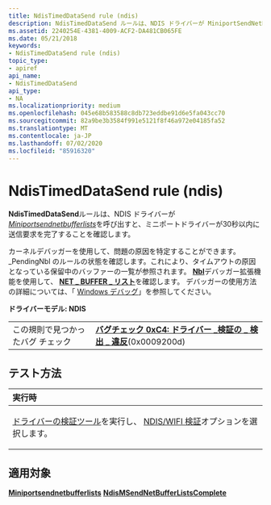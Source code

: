 ```yaml
---
title: NdisTimedDataSend rule (ndis)
description: NdisTimedDataSend ルールは、NDIS ドライバーが MiniportSendNetBufferLists を呼び出すと、ミニポートドライバーが30秒以内に送信要求を完了することを確認します。
ms.assetid: 2240254E-4381-4009-ACF2-DA481CB065FE
ms.date: 05/21/2018
keywords:
- NdisTimedDataSend rule (ndis)
topic_type:
- apiref
api_name:
- NdisTimedDataSend
api_type:
- NA
ms.localizationpriority: medium
ms.openlocfilehash: 045e68b583588c8db723eddbe91d6e5fa043cc70
ms.sourcegitcommit: 82a9be3b3584f991e5121f8f46a972e04185fa52
ms.translationtype: MT
ms.contentlocale: ja-JP
ms.lasthandoff: 07/02/2020
ms.locfileid: "85916320"
---
```

# <a name="ndistimeddatasend-rule-ndis"></a>NdisTimedDataSend rule (ndis)


**NdisTimedDataSend**ルールは、NDIS ドライバーが[*Miniportsendnetbufferlists*](https://docs.microsoft.com/windows-hardware/drivers/ddi/ndis/nc-ndis-miniport_send_net_buffer_lists)を呼び出すと、ミニポートドライバーが30秒以内に送信要求を完了することを確認します。

カーネルデバッガーを使用して、問題の原因を特定することができます。 \_PendingNbl のルールの状態を確認します。これにより、タイムアウトの原因となっている保留中のバッファーの一覧が参照されます。 [**Nbl**](https://docs.microsoft.com/windows-hardware/drivers/debugger/-ndiskd-nbl)デバッガー拡張機能を使用して、 [**NET \_ BUFFER \_ リスト**](https://docs.microsoft.com/windows-hardware/drivers/ddi/ndis/ns-ndis-_net_buffer_list)を確認します。 デバッガーの使用方法の詳細については、「 [Windows デバッグ](https://docs.microsoft.com/windows-hardware/drivers/debugger/index)」を参照してください。

**ドライバーモデル: NDIS**

|                                   |                                                                                                                                       |
|-----------------------------------|---------------------------------------------------------------------------------------------------------------------------------------|
| この規則で見つかったバグ チェック | [**バグチェック 0xC4: ドライバー \_検証の \_ 検出 \_ 違反**](https://docs.microsoft.com/windows-hardware/drivers/debugger/bug-check-0xc4--driver-verifier-detected-violation)(0x0009200d) |

<a name="how-to-test"></a>テスト方法
-----------

<table>
<colgroup>
<col width="100%" />
</colgroup>
<thead>
<tr class="header">
<th align="left">実行時</th>
</tr>
</thead>
<tbody>
<tr class="odd">
<td align="left"><p><a href="https://docs.microsoft.com/windows-hardware/drivers/devtest/driver-verifier" data-raw-source="[Driver Verifier](https://docs.microsoft.com/windows-hardware/drivers/devtest/driver-verifier)">ドライバーの検証ツール</a>を実行し、 <a href="https://docs.microsoft.com/windows-hardware/drivers/devtest/ndis-wifi-verification" data-raw-source="[NDIS/WIFI verification](https://docs.microsoft.com/windows-hardware/drivers/devtest/ndis-wifi-verification)">NDIS/WIFI 検証</a>オプションを選択します。</p></td>
</tr>
</tbody>
</table>

 

<a name="applies-to"></a>適用対象
----------

[**Miniportsendnetbufferlists**](https://docs.microsoft.com/windows-hardware/drivers/ddi/ndis/nc-ndis-miniport_send_net_buffer_lists) 
[ **NdisMSendNetBufferListsComplete**](https://docs.microsoft.com/windows-hardware/drivers/ddi/ndis/nf-ndis-ndismsendnetbufferlistscomplete)
 

 





